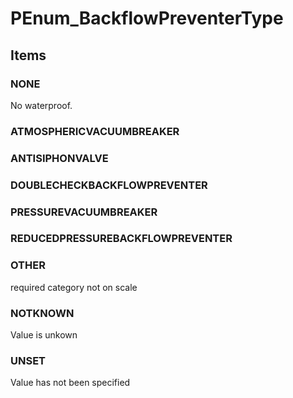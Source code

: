 # PEnum_BackflowPreventerType

## Items

### NONE
No waterproof.

### ATMOSPHERICVACUUMBREAKER


### ANTISIPHONVALVE


### DOUBLECHECKBACKFLOWPREVENTER


### PRESSUREVACUUMBREAKER


### REDUCEDPRESSUREBACKFLOWPREVENTER


### OTHER
required category not on scale

### NOTKNOWN
Value is unkown

### UNSET
Value has not been specified
